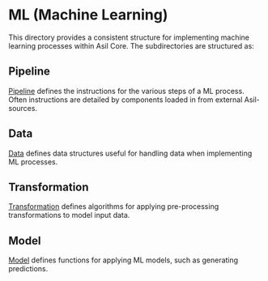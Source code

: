 # ML (Machine Learning)

This directory provides a consistent structure for implementing machine learning processes within Asil Core. The subdirectories are structured as:

## Pipeline

[Pipeline](pipeline/README.md) defines the instructions for the various steps of a ML process. Often instructions are detailed by components loaded in from external Asil-sources.

## Data

[Data](data/README.md) defines data structures useful for handling data when implementing ML processes.

## Transformation

[Transformation](transformation/README.md) defines algorithms for applying pre-processing transformations to model input data.

## Model

[Model](model/README.md) defines functions for applying ML models, such as generating predictions.
